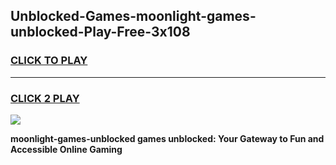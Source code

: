 
## Unblocked-Games-moonlight-games-unblocked-Play-Free-3x108
<h3>
<a href="https://premium76.site?title=moonlight-games-unblocked&ref=23A">CLICK TO PLAY</a></h3>
<hr>

<h3>
<a href="https://premium76.site?title=moonlight-games-unblocked&ref=23A">CLICK 2 PLAY</a>
  
</h3>

<a href="https://premium76.site?title=moonlight-games-unblocked&ref=23A"><img src="https://clearcache.store/games.png"></a>


**moonlight-games-unblocked games unblocked: Your Gateway to Fun and Accessible Online Gaming**
